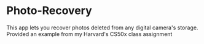 # Photo-Recovery
This app lets you recover photos deleted from any digital camera's storage.
Provided an example from my Harvard's CS50x class assignment
